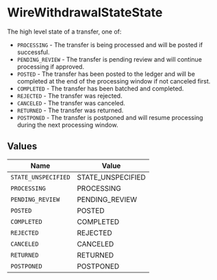 # WireWithdrawalStateState

The high level state of a transfer, one of:
- `PROCESSING` - The transfer is being processed and will be posted if successful.
- `PENDING_REVIEW` - The transfer is pending review and will continue processing if approved.
- `POSTED` - The transfer has been posted to the ledger and will be completed at the end of the processing window if not canceled first.
- `COMPLETED` - The transfer has been batched and completed.
- `REJECTED` - The transfer was rejected.
- `CANCELED` - The transfer was canceled.
- `RETURNED` - The transfer was returned.
- `POSTPONED` - The transfer is postponed and will resume processing during the next processing window.


## Values

| Name                | Value               |
| ------------------- | ------------------- |
| `STATE_UNSPECIFIED` | STATE_UNSPECIFIED   |
| `PROCESSING`        | PROCESSING          |
| `PENDING_REVIEW`    | PENDING_REVIEW      |
| `POSTED`            | POSTED              |
| `COMPLETED`         | COMPLETED           |
| `REJECTED`          | REJECTED            |
| `CANCELED`          | CANCELED            |
| `RETURNED`          | RETURNED            |
| `POSTPONED`         | POSTPONED           |